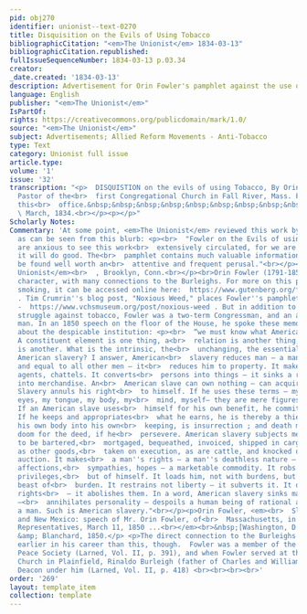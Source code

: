 ```yaml
---
pid: obj270
identifier: unionist--text-0270
title: Disquisition on the Evils of Using Tobacco
bibliographicCitation: "<em>The Unionist</em> 1834-03-13"
bibliographicCitation.republished: 
fullIssueSequenceNumber: 1834-03-13 p.03.34
creator: 
_date.created: '1834-03-13'
description: Advertisement for Orin Fowler's pamphlet against the use of tobacco
language: English
publisher: "<em>The Unionist</em>"
IsPartOf: 
rights: https://creativecommons.org/publicdomain/mark/1.0/
source: "<em>The Unionist</em>"
subject: Advertisements; Allied Reform Movements - Anti-Tobacco
type: Text
category: Unionist full issue
article.type: 
volume: '1'
issue: '32'
transcription: "<p>  DISQUISTION on the evils of using Tobacco, By Orin Fowler, A.M.
  Pastor of the<br>  first Congregational Church in Fall River, Mass. For sale at
  this<br>  office.&nbsp;&nbsp;&nbsp;&nbsp;&nbsp;&nbsp;&nbsp;&nbsp;&nbsp;&nbsp;&nbsp;&nbsp;&nbsp;<br>
  \ March, 1834.<br></p><p></p>"
Scholarly Notes: 
Commentary: 'At some point, <em>The Unionist</em> reviewed this work by Orin Fowler,
  as can be seen from this blurb: <p><br>  "Fowler on the Evils of using Tobacco.—We
  are anxious to see this work<br>  extensively circulated, for we are confident that
  it will do good. The<br>  pamphlet contains much valuable information, and will
  be found well worth an<br>  attentive and frequent perusal."<br></p><br><p align="right"><br>  <em>The
  Unionist</em><br>  , Brooklyn, Conn.<br></p><br>Orin Fowler (1791-1852) is a fascinating
  character, with many connections to the Burleighs. For more on this pamphlet against
  smoking, it can be accessed online here:  https://www.gutenberg.org/files/24366/24366-h/24366-h.htm
  . Tim Crumrin''s blog post, "Noxious Weed," places Fowler''s pamphlet in context
  -  https://www.vchsmuseum.org/post/noxious-weed . But in addition to this prescient
  struggle against tobacco, Fowler was a two-term Congressman, and an anti-slavery
  man. In an 1850 speech on the floor of the House, he spoke these memorable words
  about the despicable institution: <p><br>  “we must know what American slavery is.
  A constituent element is one thing, a<br>  relation is another thing, an appendage
  is another. What is the intrinsic, the<br>  unchanging, the essential element of
  American slavery? I answer, American<br>  slavery reduces man — a man created free,
  and equal to all other men — it<br>  reduces him to property. It makes free, moral
  agents, chattels. It converts<br>  persons into things — it sinks a rational creature
  into merchandise. An<br>  American slave can own nothing — can acquire nothing.
  Slavery annuls his right<br>  to himself. If he uses these terms — my hands, my
  eyes, my tongue, my body, my<br>  mind, myself— they are mere figures of speech.
  If an American slave uses<br>  himself for his own benefit, he commits a crime.
  If he keeps and appropriates<br>  what he earns, he is thereby a thief. To take
  his own body into his own<br>  keeping, is insurrection ; and death must be his
  doom for the deed, if he<br>  persevere. American slavery subjects men like ourselves,
  to be bartered,<br>  mortgaged, bequeathed, invoiced, shipped in cargoes, stored
  as other goods,<br>  taken on execution, as are cattle, and knocked off at public
  auction. It makes<br>  a man''s rights — a man''s deathless nature — a man''s conscience,
  affections,<br>  sympathies, hopes — a marketable commodity. It robs him, not of
  privileges,<br>  but of himself. It loads him, not with burdens, but makes him a
  beast of<br>  burden. It restrains not liberty — it subverts it. It does not curtail
  rights<br>  — it abolishes them. In a word, American slavery sinks man into a machine
  —<br>  annihilates personality — despoils a human being of rational attributes —<br>  unmans
  a man. Such is American slavery."<br></p><p>Orin Fowler, <em><br>  Slavery in California
  and New Mexico: speech of Mr. Orin Fowler, of<br>  Massachusetts, in the House of
  Representatives, March 11, 1850 ...<br></em><br>&nbsp;[Washington, D.C.]: Buell
  &amp; Blanchard, 1850.</p> <p>The direct connection to the Burleighs comes much
  earlier in his career than this, though.  Fowler was a member of the Windham County
  Peace Society (Larned, Vol. II, p. 391), and when Fowler served at the Congregational
  Church in Plainfield, Rinaldo Burleigh (father of Charles and William) served as
  Deacon under him (Larned, Vol. II, p. 418) <br><br><br><br>'
order: '269'
layout: template_item
collection: template
---
```

